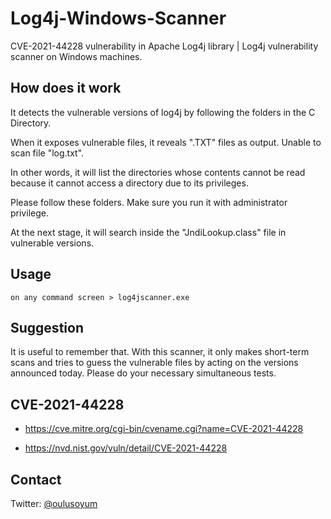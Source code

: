 # Log4j-Windows-Scanner
CVE-2021-44228 vulnerability in Apache Log4j library | Log4j vulnerability scanner on Windows machines.


## How does it work

It detects the vulnerable versions of log4j by following the folders in the C Directory. 

When it exposes vulnerable files, it reveals ".TXT" files as output. Unable to scan file "log.txt". 

In other words, it will list the directories whose contents cannot be read because it cannot access a directory due to its privileges. 

Please follow these folders. Make sure you run it with administrator privilege. 

At the next stage, it will search inside the "JndiLookup.class" file in vulnerable versions.


## Usage

```none
on any command screen > log4jscanner.exe
```


## Suggestion

It is useful to remember that. With this scanner, it only makes short-term scans and tries to guess the vulnerable files by acting on the versions announced today. 
Please do your necessary simultaneous tests.


## CVE-2021-44228

- https://cve.mitre.org/cgi-bin/cvename.cgi?name=CVE-2021-44228

- https://nvd.nist.gov/vuln/detail/CVE-2021-44228


## Contact

Twitter: [@oulusoyum](https://twitter.com/oulusoyum)
